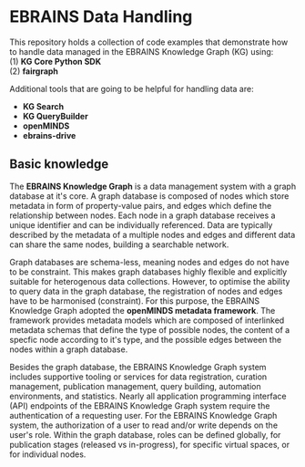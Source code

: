 # EBRAINS Data Handling

This repository holds a collection of code examples that demonstrate how to handle data managed in the EBRAINS Knowledge Graph (KG) using:  
(1) **KG Core Python SDK**   
(2) **fairgraph**  

Additional tools that are going to be helpful for handling data are:  
- **KG Search**  
- **KG QueryBuilder**
- **openMINDS**
- **ebrains-drive**

## Basic knowledge

The **EBRAINS Knowledge Graph** is a data management system with a graph database at it's core. A graph database is composed of nodes which store metadata in form of property-value pairs, and edges which define the relationship between nodes. Each node in a graph database receives a unique identifier and can be individually referenced. Data are typically described by the metadata of a multiple nodes and edges and different data can share the same nodes, building a searchable network.

Graph databases are schema-less, meaning nodes and edges do not have to be constraint. This makes graph databases highly flexible and explicitly suitable for heterogenous data collections. However, to optimise the ability to query data in the graph database, the registration of nodes and edges have to be harmonised (constraint). For this purpose, the EBRAINS Knowledge Graph adopted the **openMINDS metadata framework**. The framework provides metadata models which are composed of interlinked metadata schemas that define the type of possible nodes, the content of a specfic node according to it's type, and the possible edges between the nodes within a graph database.

Besides the graph database, the EBRAINS Knowledge Graph system includes supportive tooling or services for data registration, curation management, publication management, query building, automation environments, and statistics. Nearly all application programming interface (API) endpoints of the EBRAINS Knowledge Graph system require the authentication of a requesting user. For the EBRAINS Knowledge Graph system, the authorization of a user to read and/or write depends on the user's role. Within the graph database, roles can be defined globally, for publication stages (released vs in-progress), for specific virtual spaces, or for individual nodes.
